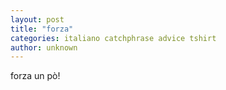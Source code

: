 ```yaml
---
layout: post
title: "forza"
categories: italiano catchphrase advice tshirt
author: unknown
---
```

forza un pò!
